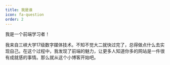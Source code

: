 ```yaml
---
title: 我是谁
icon: fa-question
order: 2
---
```


<script type="text/javascript" src="assets/js/gem-download-count.js" defer></script>

我是一个前端学习者！

我来自三峡大学17级数字媒体技术。不知不觉大二就快过完了，总得做点什么去实现自己。在这个过程中，我发现了前端的魅力，让更多人知道你多的网站是一件很有成就感的事情。那么就从这个小博客开始吧。